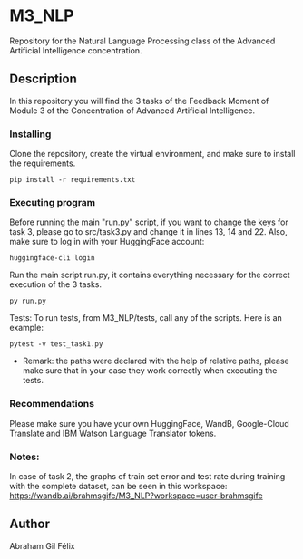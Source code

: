 # M3_NLP
Repository for the Natural Language Processing class of the Advanced Artificial Intelligence concentration.


## Description
In this repository you will find the 3 tasks of the Feedback Moment of Module 3 of the Concentration of Advanced Artificial Intelligence.


### Installing
Clone the repository, create the virtual environment, and make sure to install the requirements.
```
pip install -r requirements.txt
```

### Executing program
Before running the main "run.py" script, if you want to change the keys for task 3, please go to src/task3.py and change it in lines 13, 14 and 22.
Also, make sure to log in with your HuggingFace account:
```
huggingface-cli login
```
Run the main script run.py, it contains everything necessary for the correct execution of the 3 tasks.
```
py run.py
```

Tests:
To run tests, from M3_NLP/tests, call any of the scripts. Here is an example:
```
pytest -v test_task1.py
```
* Remark: the paths were declared with the help of relative paths, please make sure that in your case they work correctly when executing the tests.

### Recommendations
Please make sure you have your own HuggingFace, WandB, Google-Cloud Translate and IBM Watson Language Translator tokens.

### Notes: 
In case of task 2, the graphs of train set error and test rate during training with the complete dataset, can be seen in this workspace: https://wandb.ai/brahmsgife/M3_NLP?workspace=user-brahmsgife

## Author
Abraham Gil Félix

